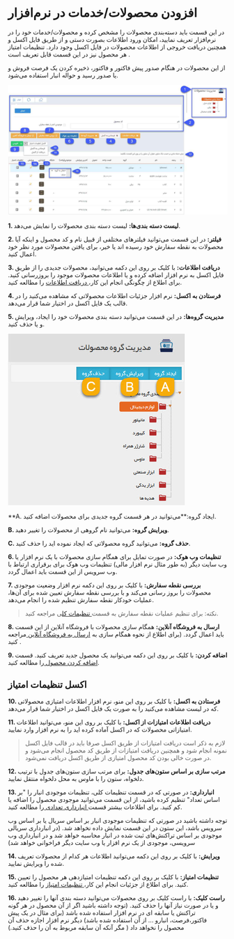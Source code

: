 # افزودن محصولات/خدمات در نرم‌افزار 

در این قسمت باید دسته‌بندی محصولات را مشخص کرده و محصولات/خدمات خود را در نرم‌افزار تعریف نمایید، امکان ورود اطلاعات  بصورت دستی و از طریق فایل اکسل و همچنین دریافت خروجی از اطلاعات محصولات در فایل اکسل وجود دارد. تنظیمات امتیاز هر محصول نیز در این قسمت قابل تعریف است . 

از این محصولات در هنگام صدور پیش فاکتور و فاکتور، ذخیره کردن یک فرصت فروش و یا صدور رسید و حواله انبار استفاده می‌شود.

![](ProductList1.png)

**1. لیست دسته بندی‌ها:** لیست دسته بندی محصولات را نمایش می‌دهد.


**2. فیلتر:** در این قسمت می‌توانید فیلترهای مختلفی از قبیل نام و کد محصول و اینکه آیا محصولات به نقطه سفارش خود رسیده اند یا خیر، برای یافتن محصولات مورد نظر خود اعمال کنید.

**3. دریافت اطلاعات:** با کلیک بر روی این دکمه می‌توانید، محصولات جدیدی را از طریق فایل اکسل به نرم افزار اضافه کرده و یا اطلاعات محصولات موجود را بروزرسانی کنید. برای اطلاع از چگونگی انجام این کار،[ دریافت اطلاعات](https://github.com/1stco/PayamGostarDocs/blob/master/help2.5.4/Basic-Information/Product-management/receiving-information/receiving-information.md) را مطالعه کنید.  

**4. فرستادن به اکسل:** نرم افزار جزئیات اطلاعات محصولاتی که مشاهده می‌کنید را در قالب یک فایل اکسل در اختیار شما قرار می‌دهد. 

**5. مدیریت گروه‌ها:** در این قسمت می‌توانید دسته بندی محصولات خود را ایجاد، ویرایش و یا حذف کنید.

![](ProduceManagement.png)

**A. ایجاد گروه:**می‌توانید در هر قسمت گروه جدیدی برای محصولات اضافه کنید.

**B. ویرایش گروه:** می‌توانید نام گروهی از محصولات را تغییر دهید.

**C. حذف گروه:** می‌توانید گروه محصولاتی که ایجاد نموده اید را حذف کنید.

**6. تنظیمات وب هوک:** در صورت تمایل برای همگام سازی محصولات با یک نرم افزار یا وب سایت دیگر (به طور مثال نرم افزار مالی) تنظیمات وب هوک برای برقراری ارتباط با وب سرویس از این قسمت باید اعمال گردد.

**7. بررسی نقطه سفارش:** با کلیک بر روی این دکمه نرم افزار وضعیت موجودی محصولات را بروز رسانی می‌کند و با بررسی نقطه سفارش تعیین شده برای آن‌ها، عملیات خودکار نقطه سفارش تنظیم شده را انجام می‌دهد.

> نکته: برای تنظیم عملیات نقطه سفارش به قسمت[ تنظیمات کل](https://github.com/1stco/PayamGostarDocs/blob/master/help%202.5.4/Settings/General-settings/inventory/inventory.md)ی مراجعه کنید.


**8. ارسال به فروشگاه آنلاین:** همگام سازی محصولات با فروشگاه آنلاین از این قسمت باید اعمال گردد. (برای اطلاع از نحوه همگام سازی به [ارسال به فروشگاه آنلاین ](https://github.com/1stco/PayamGostarDocs/blob/master/help2.5.4/Basic-Information/Product-management/Online-shop/Online-shop.md)مراجعه کنید .

**9. اضافه کردن:** با کلیک بر روی این دکمه می‌توانید یک محصول جدید تعریف کنید. قسمت [اضافه کردن محصول ](https://github.com/1stco/PayamGostarDocs/blob/master/help2.5.4/Basic-Information/Product-management/Add-product/Add-product.md)را مطالعه کنید.

     
## اکسل تنظیمات امتیاز 

**10.  فرستادن به اکسل:** با کلیک بر روی این منو، نرم افزار اطلاعات امتیازی محصولاتی که در لیست مشاهده می‌کنید را به صورت یک فایل اکسل در اختیار شما قرار می‌دهد.

**11. دریافت اطلاعات امتیازات از اکسل:** با کلیک بر روی این منو، می‌توانید اطلاعات امتیازاتی محصولات که در اکسل آماده کرده اید را به نرم افزار وارد نمایید.

> لازم به ذکر است دریافت امتیازات از طریق اکسل صرفا باید در قالب فایل اکسل نمونه انجام شود و همچنین دریافت امتیازات از طریق کد محصول انجام می‌‌‌‌شود و در صورت خالی بودن کد محصول امتیازی از طریق اکسل دریافت نمی‌‌‌‌شود.

**12. مرتب سازی بر اساس ستون‌های جدول:** برای مرتب سازی ستون‌های جدول با ترتیب دلخواه، ستون را با ماوس به محل دلخواه منتقل نمایید.

**13. انبارداری:** در صورتی که در قسمت تنظیمات کلی، تنظیمات موجودی انبار را "بر اساس تعداد" تنظیم کرده باشید، از این قسمت می‌توانید موجودی محصول را اضافه یا کم کنید. برای اطلاعات بیشتر قسمت[ انبارداری تعدادی ](https://github.com/1stco/PayamGostarDocs/blob/master/help2.5.4/Basic-Information/Product-management/number-warehouses/number-warehouses.md)را مطالعه کنید.

 توجه داشته باشید در صورتی که تنظیمات موجودی انبار بر اساس سریال یا بر اساس وب سرویس باشد، این ستون در این قسمت نمایش داده نخواهد شد. (در انبارداری سریالی موجودی بر اساس تراکنش‌های ثبت شده در انبار محاسبه خواهد شد و در انبارداری وب سرویسی، موجودی از یک نرم افزار یا وب سایت دیگر فراخوانی خواهد شد)

**14. ویرایش:** با کلیک بر روی این دکمه می‌توانید اطلاعات هر کدام از محصولات تعریف شده را ویرایش نمایید.

**15. تنظیمات امتیاز:** با کلیک بر روی این دکمه تنظیمات امتیازدهی هر محصول را تعیین کنید. برای اطلاع از جزئیات انجام این کار،[ تنظیمات امتیاز](https://github.com/1stco/PayamGostarDocs/blob/master/help2.5.4/Basic-Information/Product-management/Score-settings/Score-settings.md) را مطالعه کنید.

**16. راست کلیک:** با راست کلیک بر روی محصولات می‌توانید دسته بندی آنها را تغییر دهید و یا در صورت نیاز آنها را حذف کنید. (توجه داشته باشید اگر از آن محصول در هر گونه تراکنش یا سابقه ای در نرم افزار استفاده شده باشد (برای مثال در یک پیش فاکتور،فرصت، انبارو ...  از آن استفاده شده باشد) دیگر نرم افزار اجازه حذف آن محصول را نخواهد داد ( مگر آنکه آن سابقه مربوط به آن را حذف کنید.)

 
    
    
